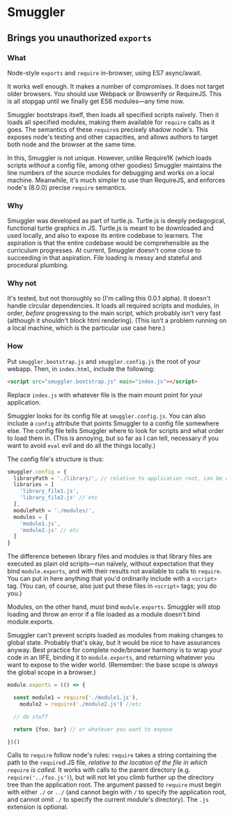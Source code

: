 # Smuggler
## Brings you unauthorized `exports`

### What
Node-style `exports` and `require` in-browser, using ES7 async/await.

It works well enough. It makes a number of compromises. It does not target older browsers. You should use Webpack or Browserify or RequireJS. This is all stopgap until we finally get ES6 modules—any time now.

Smuggler bootstraps itself, then loads all specified scripts naïvely. Then it loads all specified modules, making them available for `require` calls as it goes. The semantics of these `require`s precisely shadow node's. This exposes node's testing and other capacities, and allows authors to target both node and the browser at the same time.

In this, Smuggler is not unique. However, unlike Require1K (which loads scripts *without* a config file, among other goodies) Smuggler maintains the line numbers of the source modules for debugging and works on a local machine. Meanwhile, it's much simpler to use than RequireJS, and enforces node's (8.0.0) precise `require` semantics.

### Why
Smuggler was developed as part of turtle.js. Turtle.js is deeply pedagogical, functional turtle graphics in JS. Turtle.js is meant to be downloaded and used locally, and also to expose its entire codebase to learners. The aspiration is that the entire codebase would be comprehensible as the curriculum progresses. At current, Smuggler doesn't come close to succeeding in that aspiration. File loading is messy and stateful and procedural plumbing.

### Why not
It's tested, but not thoroughly so (I'm calling this 0.0.1 alpha). It doesn't handle circular dependencies. It loads all required scripts and modules, in order, *before* progressing to the main script, which probably isn't very fast (although it shouldn't block html rendering). (This isn't a problem running on a local machine, which is the particular use case here.)

### How
Put `smuggler.bootstrap.js` and `smuggler.config.js` the root of your webapp. Then, in `index.html`, include the following:
```html
<script src="smuggler.bootstrap.js" main="index.js"></script>
```
Replace `index.js` with whatever file is the main mount point for your application.

Smuggler looks for its config file at `smuggler.config.js`. You can also include a `config` attribute that points Smuggler to a config file somewhere else. The config file tells Smuggler where to look for scripts and what order to load them in. (This is annoying, but so far as I can tell, necessary if you want to avoid `eval` evil and do all the things locally.)

The config file's structure is thus:
```javascript
smuggler.config = {
  libraryPath = './library/', // relative to application root, can be changed
  libraries = [
    'library_file1.js',
    'library_file2.js' // etc
  ],
  modulePath = './modules/',
  modules = [
    'module1.js',
    'module2.js' // etc
  ]
}
```
The difference between library files and modules is that library files are executed as plain old scripts—run naïvely, without expectation that they bind `module.exports`, and with their results not available to calls to `require`. You can put in here anything that you'd ordinarily include with a `<script>` tag. (You can, of course, also just put these files in `<script>` tags; you do you.)

Modules, on the other hand, *must* bind `module.exports`. Smuggler will stop loading and throw an error if a file loaded as a module doesn't bind module.exports.

Smuggler can't prevent scripts loaded as modules from making changes to global state. Probably that's okay, but it would be nice to have assurances anyway. Best practice for complete node/browser harmony is to wrap your code in an IIFE, binding it to `module.exports`, and returning whatever you want to expose to the wider world. (Remember: the base scope is *always* the global scope in a browser.)
```javascript
module.exports = (() => {

  const module1 = require('./module1.js'),
    module2 = require('./module2.js') //etc

  // do stuff

  return {foo, bar} // or whatever you want to expose

})()
```
Calls to `require` follow node's rules: `require` takes a string containing the path to the `require`d JS file, *relative to the location of the file in which `require` is called*. It works with calls to the parent directory (e.g. `require('../foo.js')`), but will not let you climb further up the directory tree than the application root. The argument passed to `require` must begin with either `./` or `../` (and cannot begin with `/` to specify the application root, and cannot omit `./` to specify the current module's directory). The `.js` extension is optional.
